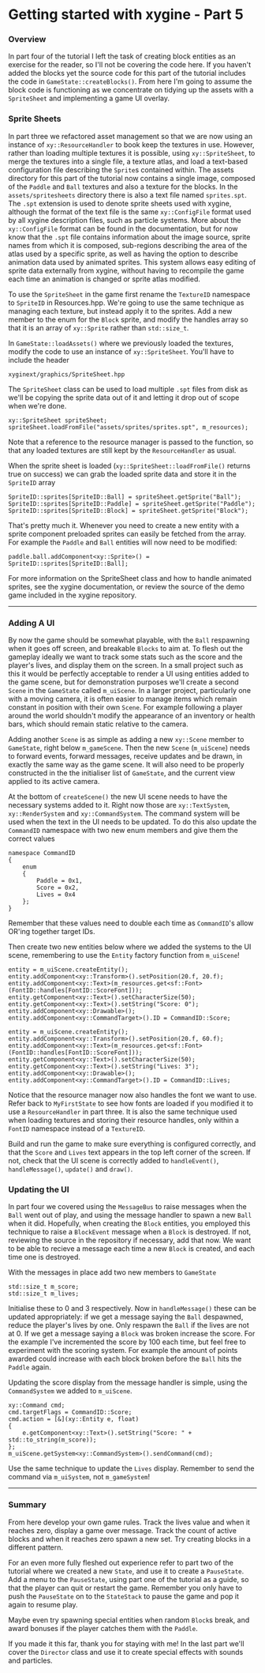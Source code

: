 # Getting started with xygine - Part 5

### Overview
In part four of the tutorial I left the task of creating block entities as an exercise 
for the reader, so I'll not be covering the code here. If you haven't added the blocks 
yet the source code for this part of the tutorial includes the code in 
`GameState::createBlocks()`. From here I'm going to assume the block code is functioning 
as we concentrate on tidying up the assets with a `SpriteSheet` and implementing a game 
UI overlay.

### Sprite Sheets
In part three we refactored asset management so that we are now using an instance of 
`xy::ResourceHandler` to book keep the textures in use. However, rather than loading 
multiple textures it is possible, using `xy::SpriteSheet`, to merge the textures into a 
single file, a texture atlas, and load a text-based configuration file describing the 
`Sprite`s contained within. The assets directory for this part of the tutorial now 
contains a single image, composed of the `Paddle` and `Ball` textures and also a 
texture for the blocks. In the `assets/spritesheets` directory there is also a text file 
named `sprites.spt`. The `.spt` extension is used to denote sprite sheets used with 
xygine, although the format of the text file is the same `xy::ConfigFile` format used by 
all xygine description files, such as particle systems. More about the `xy::ConfigFile` 
format can be found in the documentation, but for now know that the `.spt` file contains 
information about the image source, sprite names from which it is composed, sub-regions 
describing the area of the atlas used by a specific sprite, as well as having the option
to describe animation data used by animated sprites. This system allows easy editing of 
sprite data externally from xygine, without having to recompile the game each time an 
animation is changed or sprite atlas modified.

To use the `SpriteSheet` in the game first rename the `TextureID` namespace to 
`SpriteID` in Resources.hpp. We're going to use the same technique as managing each 
texture, but instead apply it to the sprites. Add a new member to the enum for the 
`Block` sprite, and modify the handles array so that it is an array of `xy::Sprite` 
rather than `std::size_t`.

In `GameState::loadAssets()` where we previously loaded the textures, modify the code to 
use an instance of `xy::SpriteSheet`. You'll have to include the header

    xyginext/graphics/SpriteSheet.hpp

The `SpriteSheet` class can be used to load multiple `.spt` files from disk as we'll be 
copying the sprite data out of it and letting it drop out of scope when we're done.

    xy::SpriteSheet spriteSheet;
    spriteSheet.loadFromFile("assets/sprites/sprites.spt", m_resources);

Note that a reference to the resource manager is passed to the function, so that any 
loaded textures are still kept by the `ResourceHandler` as usual.

When the sprite sheet is loaded (`xy::SpriteSheet::loadFromFile()` returns true on 
success) we can grab the loaded sprite data and store it in the `SpriteID` array

    SpriteID::sprites[SpriteID::Ball] = spriteSheet.getSprite("Ball");
    SpriteID::sprites[SpriteID::Paddle] = spriteSheet.getSprite("Paddle");
    SpriteID::sprites[SpriteID::Block] = spriteSheet.getSprite("Block");

That's pretty much it. Whenever you need to create a new entity with a sprite component 
preloaded sprites can easily be fetched from the array. For example the `Paddle` and 
`Ball` entities will now need to be modified:

    paddle.ball.addComponent<xy::Sprite>() = SpriteID::sprites[SpriteID::Ball];

For more information on the SpriteSheet class and how to handle animated sprites, see 
the xygine documentation, or review the source of the demo game included in the xygine 
repository.

---

### Adding A UI
By now the game should be somewhat playable, with the `Ball` respawning when it goes off 
screen, and breakable `Blocks` to aim at. To flesh out the gameplay ideally we want to 
track some stats such as the score and the player's lives, and display them on the 
screen. In a small project such as this it would be perfectly acceptable to render a UI 
using entities added to the game scene, but for demonstration purposes we'll create a 
second `Scene` in the `GameState` called `m_uiScene`. In a larger project, particularly 
one with a moving camera, it is often easier to manage items which remain constant in 
position with their own `Scene`. For example following a player around the world 
shouldn't modify the appearance of an inventory or health bars, which should remain 
static relative to the camera.

Adding another `Scene` is as simple as adding a new `xy::Scene` member to `GameState`, 
right below `m_gameScene`. Then the new `Scene` (`m_uiScene`) needs to forward events, 
forward messages, receive updates and be drawn, in exactly the same way as the game 
scene. It will also need to be properly constructed in the the initialiser list of 
`GameState`, and the current view applied to its active camera.

At the bottom of `createScene()` the new UI scene needs to have the necessary systems 
added to it. Right now those are `xy::TextSystem`, `xy::RenderSystem` and 
`xy::CommandSystem`. The command system will be used when the text in the UI needs to be 
updated. To do this also update the `CommandID` namespace with two new enum members and 
give them the correct values

    namespace CommandID
    {
        enum
        {
            Paddle = 0x1,
            Score = 0x2,
            Lives = 0x4
        };
    }

Remember that these values need to double each time as `CommandID`'s allow OR'ing 
together target IDs.

Then create two new entities below where we added the systems to the UI scene, 
remembering to use the `Entity` factory function from `m_uiScene`!

    entity = m_uiScene.createEntity();
    entity.addComponent<xy::Transform>().setPosition(20.f, 20.f);
    entity.addComponent<xy::Text>(m_resources.get<sf::Font>(FontID::handles[FontID::ScoreFont]));
    entity.getComponent<xy::Text>().setCharacterSize(50);
    entity.getComponent<xy::Text>().setString("Score: 0");
    entity.addComponent<xy::Drawable>();
    entity.addComponent<xy::CommandTarget>().ID = CommandID::Score;

    entity = m_uiScene.createEntity();
    entity.addComponent<xy::Transform>().setPosition(20.f, 60.f);
    entity.addComponent<xy::Text>(m_resources.get<sf::Font>(FontID::handles[FontID::ScoreFont]));
    entity.getComponent<xy::Text>().setCharacterSize(50);
    entity.getComponent<xy::Text>().setString("Lives: 3");
    entity.addComponent<xy::Drawable>();
    entity.addComponent<xy::CommandTarget>().ID = CommandID::Lives;

Notice that the resource manager now also handles the font we want to use. Refer back 
to `MyFirstState` to see how fonts are loaded if you modified it to use a 
`ResourceHandler` in part three. It is also the same technique used when loading 
textures and storing their resource handles, only within a `FontID` namespace instead of 
a `TextureID`.

Build and run the game to make sure everything is configured correctly, and that the 
`Score` and `Lives` text appears in the top left corner of the screen. If not, check 
that the UI scene is correctly added to `handleEvent()`, `handleMessage()`, `update()` 
and `draw()`.

### Updating the UI
In part four we covered using the `MessageBus` to raise messages when the `Ball` went 
out of play, and using the message handler to spawn a new `Ball` when it did. Hopefully, 
when creating the `Block` entities, you employed this technique to raise a 
`BlockEvent` message when a `Block` is destroyed. If not, reviewing the source in the 
repository if necessary, add that now. We want to be able to recieve a message each time 
a new `Block` is created, and each time one is destroyed.

With the messages in place add two new members to `GameState`

    std::size_t m_score;
    std::size_t m_lives;

Initialise these to 0 and 3 respectively. Now in `handleMessage()` these can be updated 
appropriately: if we get a message saying the `Ball` despawned, reduce the player's 
lives by one. Only respawn the `Ball` if the lives are not at 0. If we get a message 
saying a `Block` was broken increase the score. For the example I've incremented the 
score by 100 each time, but feel free to experiment with the scoring system. For example 
the amount of points awarded could increase with each block broken before the `Ball` 
hits the `Paddle` again.

Updating the score display from the message handler is simple, using the `CommandSystem` 
we added to `m_uiScene`.

    xy::Command cmd;
    cmd.targetFlags = CommandID::Score;
    cmd.action = [&](xy::Entity e, float)
    {
        e.getComponent<xy::Text>().setString("Score: " + std::to_string(m_score));
    };
    m_uiScene.getSystem<xy::CommandSystem>().sendCommand(cmd);

Use the same technique to update the `Lives` display. Remember to send the command via 
`m_uiSystem`, not `m_gameSystem`!

---

### Summary
From here develop your own game rules. Track the lives value and when it reaches zero, 
display a game over message. Track the count of active blocks and when it reaches zero 
spawn a new set. Try creating blocks in a different pattern.

For an even more fully fleshed out experience refer to part two of the tutorial where we 
created a new `State`, and use it to create a `PauseState`. Add a menu to the `PauseState`, 
using part one of the tutorial as a guide, so that the player can quit or restart the 
game. Remember you only have to push the `PauseState` on to the `StateStack` to pause the 
game and pop it again to resume play.

Maybe even try spawning special entities when random `Block`s break, and award bonuses 
if the player catches them with the `Paddle`.

If you made it this far, thank you for staying with me! In the last part we'll cover the 
`Director` class and use it to create special effects with sounds and particles.